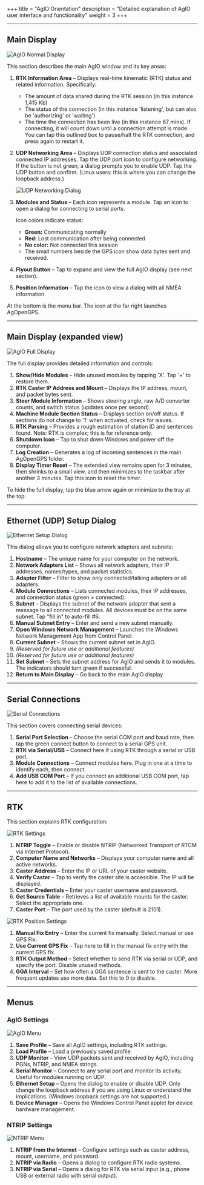 +++
title = "AgIO Orientation"
description = "Detailed explanation of AgIO user interface and functionality"
weight = 3
+++

---

## Main Display

![AgIO Normal Display](../img/agio.png)

This section describes the main AgIO window and its key areas:

1. **RTK Information Area** – Displays real-time kinematic (RTK) status and
   related information. Specifically:

   - The amount of data shared during the RTK session (in this instance 1,415
     Kb)
   - The status of the connection (in this instance 'listening', but can also be
     'authorizing' or 'waiting')
   - The time the connection has been live (in this instance 67 mins). If
     connecting, it will count down until a connection attempt is made. You can
     tap this outlined box to pause/halt the RTK connection, and press again to
     restart it.

2. **UDP Networking Area** – Displays UDP connection status and associated
   connected IP addresses. Tap the UDP port icon to configure networking. If the
   button is not green, a dialog prompts you to enable UDP. Tap the UDP button
   and confirm. (Linux users: this is where you can change the loopback
   address.)

   ![UDP Networking Dialog](../img/agio-ethernet.png)

3. **Modules and Status** – Each icon represents a module. Tap an icon to open a
   dialog for connecting to serial ports.

   Icon colors indicate status:

   - **Green:** Communicating normally
   - **Red:** Lost communication after being connected
   - **No color:** Not connected this session
   - The small numbers beside the GPS icon show data bytes sent and received.

4. **Flyout Button** – Tap to expand and view the full AgIO display (see next
   section).

5. **Position Information** – Tap the icon to view a dialog with all NMEA
   information.

At the bottom is the menu bar. The icon at the far right launches AgOpenGPS.

---

## Main Display (expanded view)

![AgIO Full Display](../img/agio-full.png)

The full display provides detailed information and controls:

1. **Show/Hide Modules** – Hide unused modules by tapping 'X'. Tap '+' to
   restore them.
2. **RTK Caster IP Address and Mount** – Displays the IP address, mount, and
   packet bytes sent.
3. **Steer Module Information** – Shows steering angle, raw A/D converter
   counts, and switch status (updates once per second).
4. **Machine Module Section Status** – Displays section on/off status. If
   sections do not change to '1' when activated, check for issues.
5. **RTK Parsing** – Provides a rough estimation of station ID and sentences
   found. Note: RTK is complex; this is for reference only.
6. **Shutdown Icon** – Tap to shut down Windows and power off the computer.
7. **Log Creation** – Generates a log of incoming sentences in the main
   AgOpenGPS folder.
8. **Display Timer Reset** – The extended view remains open for 3 minutes, then
   shrinks to a small view, and then minimizes to the taskbar after another 3
   minutes. Tap this icon to reset the timer.

To hide the full display, tap the blue arrow again or minimize to the tray at
the top.

---

## Ethernet (UDP) Setup Dialog

![Ethernet Setup Dialog](../img/agio-ethernet-setup.png)

This dialog allows you to configure network adapters and subnets:

1. **Hostname** – The unique name for your computer on the network.
2. **Network Adapters List** – Shows all network adapters, their IP addresses,
   names/types, and packet statistics.
3. **Adapter Filter** – Filter to show only connected/talking adapters or all
   adapters.
4. **Module Connections** – Lists connected modules, their IP addresses, and
   connection status (green = connected).
5. **Subnet** – Displays the subnet of the network adapter that sent a message
   to all connected modules. All devices must be on the same subnet. Tap "fill
   in" to auto-fill #6.
6. **Manual Subnet Entry** – Enter and send a new subnet manually.
7. **Open Windows Network Management** – Launches the Windows Network Management
   App from Control Panel.
8. **Current Subnet** – Shows the current subnet set in AgIO.
9. _(Reserved for future use or additional features)_
10. _(Reserved for future use or additional features)_
11. **Set Subnet** – Sets the subnet address for AgIO and sends it to modules.
    The indicators should turn green if successful.
12. **Return to Main Display** – Go back to the main AgIO display.

---

## Serial Connections

![Serial Connections](../img/agio-gps.png)

This section covers connecting serial devices:

1. **Serial Port Selection** – Choose the serial COM port and baud rate, then
   tap the green connect button to connect to a serial GPS unit.
2. **RTK via Serial/USB** – Connect here if using RTK through a serial or USB
   port.
3. **Module Connections** – Connect modules here. Plug in one at a time to
   identify each, then connect.
4. **Add USB COM Port** – If you connect an additional USB COM port, tap here to
   add it to the list of available connections.

---

## RTK

This section explains RTK configuration:

![RTK Settings](../img/agio-rtk.png)

1. **NTRIP Toggle** – Enable or disable NTRIP (Networked Transport of RTCM via
   Internet Protocol).
2. **Computer Name and Networks** – Displays your computer name and all active
   networks.
3. **Caster Address** – Enter the IP or URL of your caster website.
4. **Verify Caster** – Tap to verify the caster site is accessible. The IP will
   be displayed.
5. **Caster Credentials** – Enter your caster username and password.
6. **Get Source Table** – Retrieves a list of available mounts for the caster.
   Select the appropriate one.
7. **Caster Port** – The port used by the caster (default is 2101).

![RTK Position Settings](../img/agio-rtk-position.png)

1. **Manual Fix Entry** – Enter the current fix manually. Select manual or use
   GPS Fix.
2. **Use Current GPS Fix** – Tap here to fill in the manual fix entry with the
   current GPS fix.
3. **RTK Output Method** – Select whether to send RTK via serial or UDP, and
   specify the port. Disable unused methods.
4. **GGA Interval** – Set how often a GGA sentence is sent to the caster. More
   frequent updates use more data. Set this to 0 to disable.

---

## Menus

### AgIO Settings

![AgIO Menu](../img/agio-menu.png)

1. **Save Profile** – Save all AgIO settings, including RTK settings.
2. **Load Profile** – Load a previously saved profile.
3. **UDP Monitor** – View UDP packets sent and received by AgIO, including PGNs,
   NTRIP, and NMEA strings.
4. **Serial Monitor** – Connect to any serial port and monitor its activity.
   Useful for modules running on UDP.
5. **Ethernet Setup** – Opens the dialog to enable or disable UDP. Only change
   the loopback address if you are using Linux or understand the implications.
   (Windows loopback settings are not supported.)
6. **Device Manager** – Opens the Windows Control Panel applet for device
   hardware management.

### NTRIP Settings

![NTRIP Menu](../img/agio-menu-ntrip.png)

1. **NTRIP from the Internet** – Configure settings such as caster address,
   mount, username, and password.
2. **NTRIP via Radio** – Opens a dialog to configure RTK radio systems.
3. **NTRIP via Serial** – Opens a dialog for RTK via serial input (e.g., phone
   USB or external radio with serial output).
